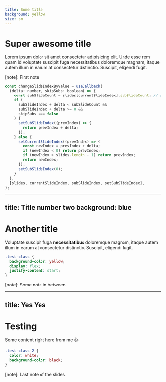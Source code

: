 ```yaml
---
title: Some title
background: yellow
size: sm
---
```


# Super awesome title

Lorem ipsum dolor sit amet consectetur adipisicing elit. Unde esse rem quam id
voluptate suscipit fuga necessitatibus doloremque magnam, itaque autem illum in
earum at consectetur distinctio. Suscipit, eligendi fugit.

[note]: First note

```js |3|5-7|9-11|13-19 (11)
const changeSlideIndexByValue = useCallback(
  (delta: number, skipSubs: boolean) => {
    const subSlideCount = slides[currentSlideIndex].subSlideCount; // some ridiculous long comment which should either be a line above or below
    if (
      subSlideIndex + delta < subSlideCount &&
      subSlideIndex + delta >= 0 &&
      skipSubs === false
    ) {
      setSubSlideIndex((prevIndex) => {
        return prevIndex + delta;
      });
    } else {
      setCurrentSlideIndex((prevIndex) => {
        const newIndex = prevIndex + delta;
        if (newIndex < 0) return prevIndex;
        if (newIndex > slides.length - 1) return prevIndex;
        return newIndex;
      });
      setSubSlideIndex(0);
    }
  },
  [slides, currentSlideIndex, subSlideIndex, setSubSlideIndex],
);
```

---
title: Title number two
background: blue
---

# Another title

Voluptate suscipit fuga **necessitatibus** doloremque magnam, itaque autem illum in
earum at consectetur distinctio. Suscipit, eligendi fugit.

```css |3-4
.test-class {
  background-color: yellow;
  display: flex;
  justify-content: start;
}
```

[note]: Some note in between

---
title: Yes Yes
---

# Testing

Some content right here from me :+1:

```css
.test-class-2 {
  color: white;
  background-color: black;
}
```

[note]: Last note of the slides
